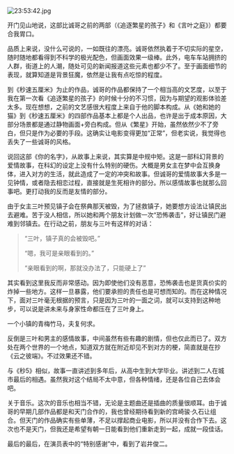 ![23:53:42.jpg](http://ww4.sinaimg.cn/large/801b780agw1f79uo5stnej20kr0ao416.jpg)

开门见山地说，这部比诚哥之前的两部（《追逐繁星的孩子》和《言叶之庭》）都要合我胃口。

品质上来说，没什么可说的，一如既往的漂亮。诚哥依然执着于不切实际的星空，随时随地都看得到不科学的极光配色，但画面效果一级棒。此外，电车车站拥挤的人群，街道上的人潮，随处可见的新闻报道这些元素也都少不了。至于画面细节的表现，就算知道是背景狂魔，依然是让我有点吃惊的程度。

到《秒速五厘米》为止的作品，诚哥的作品都保持了一个相当高的文艺度，以至于我在第一次看《追逐繁星的孩子》的时候十分的不习惯，因为与期望的观影体验差太多。现在想想，之前的文艺感很大程度上来自于他的脚本构成。从《她和她的猫》到《秒速五厘米》的四部作品基本上都是个人出品，也许是出于成本原因，大部分场景都是通过静物画面+旁白构成。但从《繁星》开始，虽然依然少不了旁白，但只是作为必要的手段。这确实让电影变得更加“正常”，但老实说，我觉得也丢失了一些诚哥的风格。

说回这部《你的名字》，从故事上来说，其实算是中规中矩。这是一部科幻背景的爱情故事，在科幻的设定上没有什么特别的硬伤。大概是男女主在梦中会互换身体，进入对方的生活，就此造成了一定的冲突和故事。但诚哥的爱情故事大多是一见钟情，或者隐去相恋过程，直接就是生死相许的部分。所以感情故事也就那么回事吧。更打动我的反而是友情的部分。

由于女主三叶预见镇子会在祭典那天被毁，为了拯救镇子，她要想方设法让镇民出去避难。苦于没人相信，所以她和两个朋友计划做一次“恐怖袭击”，好让镇民门避难到邻镇去。在行动之前，朋友与三叶有这样的对话：
>“三叶，镇子真的会被毁吧。”
>
>“嗯，我可是亲眼看到的。”
>
>“亲眼看到的啊，那就没办法了，只能硬上了”

其实看到这里我反而非常感动。因为即使他们没有恶意，恐怖袭击也是货真价实的炸掉一些地方。这样一旦暴露，他们要承担的责任也是可想而知的。而在这种情况下，面对三叶毫无根据的预言，只是因为三叶的一面之词，就可以支持到这种地步，可以说是讲未来与身家性命都压在了三叶身上。

一个小镇的青梅竹马，夫复何求。

反倒是三叶和男主的感情故事，中间虽然有些有趣的剧情，但也仅此而已了。双方处在两个世界的一个地点，知道双方就在附近却见不到对方的梗，简直就是在抄《云之彼端》。不过效果还不错。

与《秒5》相似，故事一直讲述到多年后，从高中生到大学毕业。讲述到二人在城市最后的相遇。虽然我对这个结局不太中意，但各种情绪，还是各位自己去体会吧。

关于音乐。这次的音乐也相当不错，无论是主题曲还是插曲的质量很顺耳。由于诚哥的早期几部作品都是和天门合作的，我也曾经期待看到新的宫崎骏·久石让组合。但天门的作品确实有些单薄，不足以撑起商业电影，所以并没有合作下去。这次也不是天门，但我还是希望有朝一日能看到他们重新走到一起，成就一段佳话。

最后的最后，在演员表中的“特别感谢”中，看到了岩井俊二。
